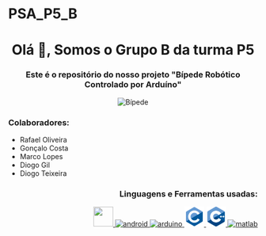# PSA_P5_B
<h1 align="center">Olá 👋, Somos o Grupo B da turma P5</h1>
<h3 align="center">Este é o repositório do nosso projeto "Bípede Robótico Controlado por Arduíno"</h3>



<p align="center">
  <img width="" src="https://github.com/Rafafbo/PSA_P5_B/assets/114348682/dd0636f8-8a02-481d-bff3-7c282e94f8f5" alt="Bípede">
</p>

### Colaboradores:

- Rafael Oliveira
- Gonçalo Costa
- Marco Lopes
- Diogo Gil
- Diogo Teixeira

<h3 align="right">Linguagens e Ferramentas usadas:</h3>
<p align="right"> <a href="https://www.solidworks.com" target="_blank" rel="noreferrer"> <img src="https://github.com/Rafafbo/PSA_P5_B/assets/114348682/aef0fe32-36e2-4cc8-921f-5f8e1ca7ec62" width="40" height="40"/> </a> <a href="https://appinventor.mit.edu/" target="_blank" rel="noreferrer"> <img src="https://github.com/Rafafbo/PSA_P5_B/assets/114348682/cf5421ac-8347-4dd4-8be1-a041f28d5148" alt="android" width="40" height="40"/> </a> <a href="https://www.arduino.cc/" target="_blank" rel="noreferrer"> <img src="https://cdn.worldvectorlogo.com/logos/arduino-1.svg" alt="arduino" width="40" height="40"/> </a> <a href="https://www.cprogramming.com/" target="_blank" rel="noreferrer"> <img src="https://raw.githubusercontent.com/devicons/devicon/master/icons/c/c-original.svg" alt="c" width="40" height="40"/> </a> <a href="https://www.w3schools.com/cpp/" target="_blank" rel="noreferrer"> <img src="https://raw.githubusercontent.com/devicons/devicon/master/icons/cplusplus/cplusplus-original.svg" alt="cplusplus" width="40" height="40"/> </a> <a href="https://www.mathworks.com/" target="_blank" rel="noreferrer"> <img src="https://upload.wikimedia.org/wikipedia/commons/2/21/Matlab_Logo.png" alt="matlab" width="40" height="40"/> </a> </p>

